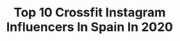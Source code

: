 ---
title: Top 10 Crossfit Instagram Influencers In Spain In 2020
description: >-
  Find top crossfit Instagram influencers in Spain in 2020. Most popular hashtags: #crossfit #travel #naturaleza.
platform: Instagram
hits: 136
text_top: See the top-rated Instagram accounts on inBeat.
text_bottom: inBeat aggregates 136 Instagram influencers like this in Spain for you to contact.
profiles:
  - username: "chamborodriguez"
    fullname: >-
      Salvador Rodríguez de Burgos
    bio: >-
      1989 San Fernando | CADIZ | • Un buen cafe ☕️ • Un lugar que explorar 🌍 • CrossFit 🏋🏼‍♂️ • Salvadorrdb@hotmail.com 📩 📍 Getafe | MADRID | 🇪🇸
    location: "Spain"
    followers: 12800
    engagement: 1275
    commentsToLikes: 0.063549
    id: ck5hgukm64u670i11r19vmbf9
    verified: false
    hashtags: "#igtravel, #traveler, #explore, #iamtraveler"
  - username: "baby__beast"
    fullname: >-
      Crossfit Girl
    bio: >-
      ÚNICA CUENTA 💁🏽‍♀️ Bea para los amigos 🖤 CrossFit 🎁 -10% PROZIS: BABY
    location: "Spain"
    followers: 44198
    engagement: 1441
    commentsToLikes: 0.311872
    id: ck0tvwaagd2df0i1966pjh476
    verified: false
    hashtags: "#workout, #crossfitgirls, #love, #wod"
  - username: "karontte"
    fullname: >-
      Daniel Pardeiro
    bio: >-
      📍Madrid 💪🏼CrossFit 🏋🏻‍♂️Weightlifting 🚵🏼‍♂️Mtb ✈️Travel 🎮videogames 🐶Animals ❌No grindr,scruff or similar.If u see a pic of me there,report
    location: "Spain"
    followers: 27748
    engagement: 814
    commentsToLikes: 0.034107
    id: ckap6khqzg8e80i78nsco9ayv
    verified: false
    hashtags: "#gayman, #gaylife, #gayspandex, #instaguy"
  - username: "jessy__dress"
    fullname: >-
      Jessy
    bio: >-
      👗 FashionBlog 👠 📍 Switzerland 💑 Mom of 3 girls 🏋️‍♀️ Crossfit Girl ✉️ Contact : jessydress1@gmail.com
    location: "Spain"
    followers: 3039
    engagement: 1662
    commentsToLikes: 0.181113
    id: ckap0aoy3pi220i78g0bsz0w8
    verified: false
    hashtags: "#bohemechic, #spain, #zaraaddict, #mallorca"
  - username: "the_world_with_u"
    fullname: >-
      Carlos
    bio: >-
      📌🇪🇸 🐶Thor & me @77feettraining la mejor programación! 📷GoPro lover & CrossFit🏋🏻 Ambassador @nu_bear @wodndone @prozisespana PROZIS CODE10%: THEWORLD
    location: "Spain"
    followers: 46346
    engagement: 329
    commentsToLikes: 0.076648
    id: ck0u6yt653c0h0i19erdtk05i
    verified: false
    hashtags: "#nubear, #photography, #challerpestaple, #2020"
  - username: "hectorenmadrid"
    fullname: >-
      Héctor en Madrid
    bio: >-
      🏠Madrid (Spain) ♊️ Gemini 15/06 🐶🐶Byron & Zeus 🎓Engineer 🏋🏻Crossfitter 🤦🏻‍♂️ Left-handed 🍭T1 Diabetic 💼Fashion Marketing Director
    location: "Spain"
    followers: 136902
    engagement: 627
    commentsToLikes: 0.015501
    id: ck0w611oq6eb70i19nuz6s6l0
    verified: false
    hashtags: "#emsculpt, #maribelyebenes, #mymadrid, #dogsofinstagram"
  - username: "bryanher97"
    fullname: >-
      Bryan Hernández
    bio: >-
      Las Palmas de Gran Canaria, Spain. 🇮🇨 CrossFit 🏋️ ULPGC CAFD 🤸 "Pasos pequeños pero firmes hacen fuerte el camino de un campeón"
    location: "Spain"
    followers: 9774
    engagement: 1122
    commentsToLikes: 0.034734
    id: ck15t9ri0h11k0i198h80eswt
    verified: false
    hashtags: "#mochilaxoomproject, #sorteo, #crossfit, #reebok"
  - username: "mobilla01"
    fullname: >-
      🇪🇸 🄹🄰🅅🄸🄴🅁 🄰🄱🄰🄳 🇪🇸
    bio: >-
      ⭕ Ponferrada (El Bierzo) ⭕ Crossfit Athlete ⭕ Informático y friki ⭕ @wetaca : JAVIERA0861
    location: "Spain"
    followers: 12536
    engagement: 1181
    commentsToLikes: 0.021333
    id: ckap3v7sz4mq30i78d6g9q0vq
    verified: false
    hashtags: "#crossfitter, #instagood, #ponferrada, #elbierzo"
  - username: "fransiela_jimenezg"
    fullname: >-
      Fransiela Jiménez
    bio: >-
      🏋🏻‍♀️ Crossfit athlete 🇲🇽 México | 19 | El que persevera alcanza 🙌🏼💓 💪🏼1x crossfit games athlete 📚 Comercio Internacional
    location: "Spain"
    followers: 22747
    engagement: 843
    commentsToLikes: 0.007922
    id: ck15ul8hqnqc40i19ykbbas2s
    verified: false
    hashtags: "#crossfit, #fitness, #training, #taekwondo"
  - username: "rubenpadillac_"
    fullname: >-
      Rubén Padilla
    bio: >-
      🔹A MAN | A GENTLEMAN | AN ANIMAL🔹 📍 Barcelona, Spain 🌍 Intl. Retail Management 🥑 Healthy Lifestyle 🏋🏼 Crossfitter injured
    location: "Spain"
    followers: 16643
    engagement: 1073
    commentsToLikes: 0.007535
    id: ck5q7ipdo1rjt0i11nnibo8da
    verified: false
    hashtags: ""
---